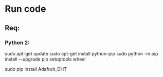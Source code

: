 # Run code

## Req:

### Python 2:

sudo apt-get update
sudo apt-get install python-pip
sudo python -m pip install --upgrade pip setuptools wheel

sudo pip install Adafruit_DHT
